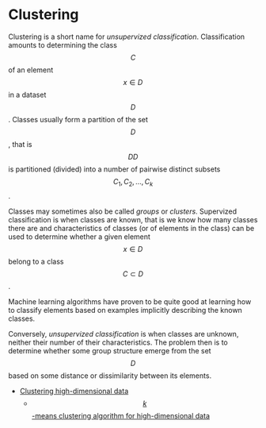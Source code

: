 # Clustering

Clustering is a short name for *unsupervized classification*. Classification amounts to determining the class $$C$$ of an element $$x \in D$$ in a dataset $$D$$. Classes usually form a partition of the set $$D$$, that is $$DD$$ is partitioned (divided) into a number of pairwise distinct subsets $$C_1, C_2, \ldots, C_k$$.

Classes may sometimes also be called *groups* or *clusters*. Supervized classification is when classes are known, that is we know how many classes there are and characteristics of classes (or of elements in the class) can be used to determine whether a given element $$x \in D$$ belong to a class $$C \subset D$$.

Machine learning algorithms have proven to be quite good at learning how to classify elements based on examples implicitly describing the known classes.

Conversely, *unsupervized classification* is when classes are unknown, neither their number of their characteristics. The problem then is to determine whether some group structure emerge from the set $$D$$ based on some distance or dissimilarity between its elements.

- [Clustering high-dimensional data](./High_dimensional_data/)
  - [$$k$$-means clustering algorithm for high-dimensional data](./kmeans.md)
